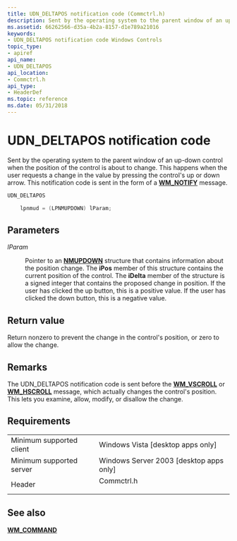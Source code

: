 ```yaml
---
title: UDN_DELTAPOS notification code (Commctrl.h)
description: Sent by the operating system to the parent window of an up-down control when the position of the control is about to change.
ms.assetid: 66262566-d35a-4b2a-8157-d1e789a21016
keywords:
- UDN_DELTAPOS notification code Windows Controls
topic_type:
- apiref
api_name:
- UDN_DELTAPOS
api_location:
- Commctrl.h
api_type:
- HeaderDef
ms.topic: reference
ms.date: 05/31/2018
---
```


# UDN\_DELTAPOS notification code

Sent by the operating system to the parent window of an up-down control when the position of the control is about to change. This happens when the user requests a change in the value by pressing the control's up or down arrow. This notification code is sent in the form of a [**WM\_NOTIFY**](wm-notify.md) message.


```C++
UDN_DELTAPOS 

    lpnmud = (LPNMUPDOWN) lParam;
```



## Parameters

<dl> <dt>

*lParam* 
</dt> <dd>

Pointer to an [**NMUPDOWN**](/windows/win32/api/commctrl/ns-commctrl-nmupdown) structure that contains information about the position change. The **iPos** member of this structure contains the current position of the control. The **iDelta** member of the structure is a signed integer that contains the proposed change in position. If the user has clicked the up button, this is a positive value. If the user has clicked the down button, this is a negative value.

</dd> </dl>

## Return value

Return nonzero to prevent the change in the control's position, or zero to allow the change.

## Remarks

The UDN\_DELTAPOS notification code is sent before the [**WM\_VSCROLL**](wm-vscroll.md) or [**WM\_HSCROLL**](wm-hscroll.md) message, which actually changes the control's position. This lets you examine, allow, modify, or disallow the change.

## Requirements



|                                     |                                                                                       |
|-------------------------------------|---------------------------------------------------------------------------------------|
| Minimum supported client<br/> | Windows Vista \[desktop apps only\]<br/>                                        |
| Minimum supported server<br/> | Windows Server 2003 \[desktop apps only\]<br/>                                  |
| Header<br/>                   | <dl> <dt>Commctrl.h</dt> </dl> |



## See also

<dl> <dt>

[**WM\_COMMAND**](https://docs.microsoft.com/windows/desktop/menurc/wm-command)
</dt> </dl>

 

 





